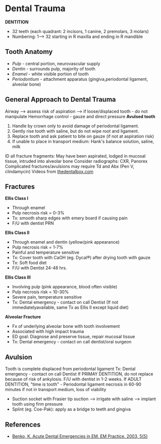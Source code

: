 


# Dental Trauma

**DENTITION**

-   32 teeth (each quadrant: 2 incisors, 1 canine, 2 premolars, 3 molars)
-   Numbering: 1--&gt; 32 starting in R maxilla and ending in R mandible

## Tooth Anatomy

-   *Pulp* - central portion, neurovascular supply
-   *Dentin* - surrounds pulp, majority of tooth
-   *Enamel* - white visible portion of tooth
-   *Periodontium* - attachment apparatus (gingiva,periodontal ligament, alveolar bone)

## General Approach to Dental Trauma

Airway --&gt; assess risk of aspiration --&gt; if loose/displaced tooth - do not manipulate
Hemorrhage control - gauze and direct pressure
**Avulsed tooth**
1.  Handle by crown only to avoid damage of periodontal ligament.
2.  Gently rise tooth with saline, but do not wipe root and ligament.
3.  Replace tooth and ask patient to bite on gauze (if not at aspiration risk)
4.  If unable to place in transport medium: Hank's balance solution, saline, milk

ID all fracture fragments: May have been aspirated, lodged in mucosal tissue, intruded into alveolar bone
Consider radiographs: CXR, Panorex
Complicated fractures/avulsions may require Td and Abx (Pen V, clindamycin)
Videos from [thedentalbox.com](http://thedentalbox.com/videos.html)

## Fractures

**Ellis Class I**

-   Through enamel
-   Pulp necrosis risk = 0-3%
-   Tx: smooth sharp edges with emery board if causing pain 
-   F/U with dentist PRN

**Ellis Class II**

-   Through enamel and dentin (yellow/pink appearance) 
-   Pulp necrosis risk = 1-7%
-   Painful and temperature sensitive
-   Tx: Cover tooth with CaOH (eg. Dycal®) after drying tooth with gauze 
-   Tx: Soft food diet
-   F/U with Dentist 24-48 hrs.

**Ellis Class III** 

-   Involving pulp (pink appearance, blood often visible) 
-   Pulp necrosis risk = 10-30%
-   Severe pain, temperature sensitive
-   Tx: Dental emergency - contact on call Dentist (If not immediatelyavailable, same Tx as Ellis II except liquid diet)

**Alveolar Fracture**

-   Fx of underlying alveolar bone with tooth involvement
-   Associated with high impact trauma
-   ED goal: Diagnose and preserve tissue, repair mucosal tissue 
-   Tx: Dental emergency - contact on call dentist/oral surgeon 

## Avulsion

Tooth is complete displaced from periodontal ligament
Tx: Dental emergency - contact on call Dentist
If PRIMAY DENTITION, do not replace because of risk of ankylosis. F/U with dentist in 1-2 weeks.
If ADULT DENTITION, "time is tooth" - Periodontal ligament necrosis in 60-90 minutes if not in transport medium, loss of viability
-   Suction socket with Frasier tip suction --&gt; irrigate with saline --&gt; implant tooth using firm pressure
-   Splint (eg. Coe-Pak): apply as a bridge to teeth and gingiva

## References

-   [Benko, K. Acute Dental Emergencies in EM. EM Practice. 2003, 5(5)](http://www.ebmedicine.net/topics.php?paction=showTopicSeg&topic_id=32&seg_id=566)
